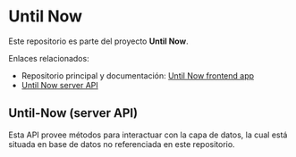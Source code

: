 # Until Now 
Este repositorio es parte del proyecto **Until Now**.  

Enlaces relacionados:
* Repositorio principal y documentación: [Until Now frontend app](https://github.com/didaquis/until-now-frontend) 
* [Until Now server API](https://github.com/didaquis/until-now-server-api) 

## Until-Now (server API) 
Esta API provee métodos para interactuar con la capa de datos, la cual está situada en base de datos no referenciada en este repositorio.  